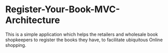 # Register-Your-Book-MVC-Architecture
This is a simple application which helps the retailers and wholesale book shopkeepers to register the books they have, to facilitate ubiquitous Online shopping.

